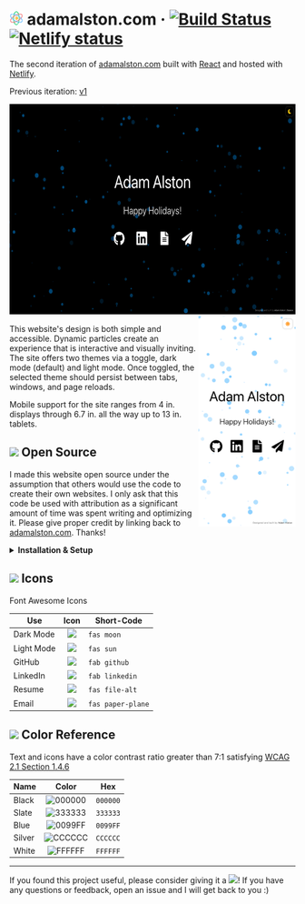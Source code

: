 # <img src="public/favicon.svg" alt="atom" height="24px"> adamalston<span></span>.com &middot; [![Build Status](https://img.shields.io/circleci/build/gh/adamalston/v2?label=build)](https://app.circleci.com/pipelines/github/adamalston/v2) [![Netlify status](https://img.shields.io/netlify/332bbd91-59b7-4091-8781-6f41330399b4)](https://app.netlify.com/sites/adamalston/deploys)

The second iteration of [adamalston.com](https://www.adamalston.com) built with [React](https://reactjs.org/) and hosted with [Netlify](https://www.netlify.com/).

Previous iteration: [v1](https://github.com/adamalston/v1)

<img float="left" height="370px" src="src/assets/desktop.png" alt="Desktop Preview" role="img" aria-label="screenshot of the desktop site"> <img align="right" height="370px" src="src/assets/mobile.png" alt="Mobile Preview" role="img" aria-label="screenshot of the mobile site">

This website's design is both simple and accessible. Dynamic particles create an experience that is interactive and visually inviting. The site offers two themes via a toggle, dark mode (default) and light mode. Once toggled, the selected theme should persist between tabs, windows, and page reloads.

Mobile support for the site ranges from 4 in. displays through 6.7 in. all the way up to 13 in. tablets.

## <img src="https://git.io/JUnUc" height="18px"> Open Source

I made this website open source under the assumption that others would use the code to create their own websites. I only ask that this code be used with attribution as a significant amount of time was spent writing and optimizing it. Please give proper credit by linking back to [adamalston.com](https://www.adamalston.com/). Thanks!

<details>
    <summary><b>Installation &amp; Setup</b></summary>

1. Clone this repository
2. Install packages/dependencies: `npm install`
3. Start the development server: `npm start`
4. Feel free to change anything like icons or particle colors

**Building &amp; Deployment**

1. Create a production build of the website: `npm run build`
2. The [React/Deployment](https://create-react-app.dev/docs/deployment/) docs detail how to deploy to `gh-pages`, Netlify, and many other services

</details>

## <img src="https://git.io/JUnJT" height="18px"> Icons

Font Awesome Icons

| Use        |                      Icon                      | Short-Code        |
| ---------- | :--------------------------------------------: | ----------------- |
| Dark Mode  | <img src="https://git.io/JUcJr" height="20px"> | `fas moon`        |
| Light Mode | <img src="https://git.io/JUcJB" height="20px"> | `fas sun`         |
| GitHub     | <img src="https://git.io/JLu7a" height="20px"> | `fab github`      |
| LinkedIn   | <img src="https://git.io/JLu7m" height="20px"> | `fab linkedin`    |
| Resume     | <img src="https://git.io/JLuQD" height="20px"> | `fas file-alt`    |
| Email      | <img src="https://git.io/JLu7u" height="20px"> | `fas paper-plane` |

## <img src="https://git.io/JUnT0" height="18px"> Color Reference

Text and icons have a color contrast ratio greater than 7:1 satisfying [WCAG 2.1 Section 1.4.6](https://www.w3.org/TR/WCAG21/#contrast-enhanced)

| Name   |                          Color                          | Hex      |
| ------ | :-----------------------------------------------------: | -------- |
| Black  | ![000000](https://via.placeholder.com/16/000000?text=+) | `000000` |
| Slate  | ![333333](https://via.placeholder.com/16/333333?text=+) | `333333` |
| Blue   | ![0099FF](https://via.placeholder.com/16/0099FF?text=+) | `0099FF` |
| Silver | ![CCCCCC](https://via.placeholder.com/16/CCCCCC?text=+) | `CCCCCC` |
| White  | ![FFFFFF](https://via.placeholder.com/16/FFFFFF?text=+) | `FFFFFF` |

---

If you found this project useful, please consider giving it a <img src="https://git.io/JUn8T" height="14px">! If you have any questions or feedback, open an issue and I will get back to you :&#8203;)
